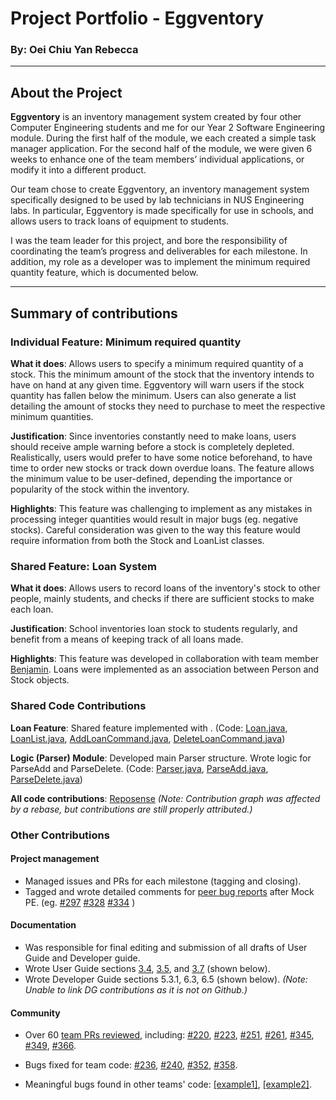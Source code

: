 # Project Portfolio - Eggventory
### By: Oei Chiu Yan Rebecca

---
## About the Project

**Eggventory** is an inventory management system created by four other Computer Engineering students and me for our Year 2 Software Engineering module. During the first half of the module, we each created a simple task manager application. For the second half of the module, we were given 6 weeks to enhance one of the team members’ individual applications, or modify it into a different product. 

Our team chose to create Eggventory, an inventory management system specifically designed to be used by lab technicians in NUS Engineering labs. In particular, Eggventory is made specifically for use in schools, and allows users to track loans of equipment to students. 

I was the team leader for this project, and bore the responsibility of coordinating the team’s progress and deliverables for each milestone. In addition, my role as a developer was to implement the minimum required quantity feature, which is documented below.

---
## Summary of contributions

### **Individual Feature: Minimum required quantity**
**What it does**: Allows users to specify a minimum required quantity of a stock. This the minimum amount of the stock that the inventory intends to have on hand at any given time. Eggventory will warn users if the stock quantity has fallen below the minimum. Users can also generate a list detailing the amount of stocks they need to purchase to meet the respective minimum quantities. 

**Justification**: Since inventories constantly need to make loans, users should receive ample warning before a stock is completely depleted. Realistically, users would prefer to have some notice beforehand, to have time to order new stocks or track down overdue loans. The feature allows the minimum value to be user-defined, depending the importance or popularity of the stock within the inventory.   

**Highlights**: This feature was challenging to implement as any mistakes in processing integer quantities would result in major bugs (eg. negative stocks). Careful consideration was given to the way this feature would require information from both the Stock and LoanList classes. 

### **Shared Feature: Loan System**
**What it does**: Allows users to record loans of the inventory's stock to other people, mainly students, and checks if there are sufficient stocks to make each loan. 

**Justification**: School inventories loan stock to students regularly, and benefit from a means of keeping track of all loans made. 

**Highlights**: This feature was developed in collaboration with team member [Benjamin](https://github.com/Deculsion). Loans were implemented as an association between Person and Stock objects. 

### **Shared Code Contributions**

**Loan Feature**: Shared feature implemented with . (Code: 
[Loan.java](https://github.com/AY1920S1-CS2113T-F09-3/main/blob/master/src/main/java/eggventory/model/loans/Loan.java),
[LoanList.java](https://github.com/AY1920S1-CS2113T-F09-3/main/blob/master/src/main/java/eggventory/model/LoanList.java),
[AddLoanCommand.java](https://github.com/AY1920S1-CS2113T-F09-3/main/blob/master/src/main/java/eggventory/logic/commands/add/AddLoanCommand.java),
[DeleteLoanCommand.java](https://github.com/AY1920S1-CS2113T-F09-3/main/blob/master/src/main/java/eggventory/logic/commands/delete/DeleteLoanCommand.java))

**Logic (Parser) Module**: Developed main Parser structure. Wrote logic for ParseAdd and ParseDelete. (Code: 
[Parser.java](https://github.com/AY1920S1-CS2113T-F09-3/main/blob/master/src/main/java/eggventory/logic/parsers/Parser.java), 
[ParseAdd.java](https://github.com/AY1920S1-CS2113T-F09-3/main/blob/master/src/main/java/eggventory/logic/parsers/ParseAdd.java),
[ParseDelete.java](https://github.com/AY1920S1-CS2113T-F09-3/main/blob/master/src/main/java/eggventory/logic/parsers/ParseDelete.java))

**All code contributions**: [Reposense](https://nuscs2113-ay1920s1.github.io/dashboard/#search=cyanoei) _(Note: Contribution graph was affected by a rebase, but contributions are still properly attributed.)_

### **Other Contributions**

#### **Project management**
- Managed issues and PRs for each milestone (tagging and closing). 
- Tagged and wrote detailed comments for
[peer bug reports](https://github.com/AY1920S1-CS2113T-F09-3/main/issues?utf8=%E2%9C%93&q=is%3Aissue+label%3Atype.MockPE+)
after Mock PE. (eg.
[#297](https://github.com/AY1920S1-CS2113T-F09-3/main/issues/297)
[#328](https://github.com/AY1920S1-CS2113T-F09-3/main/issues/328)
[#334](https://github.com/AY1920S1-CS2113T-F09-3/main/issues/334)
)

#### **Documentation**
- Was responsible for final editing and submission of all drafts of User Guide and Developer guide. 
- Wrote User Guide sections [3.4](https://github.com/AY1920S1-CS2113T-F09-3/main/blob/master/docs/CS2113T-F09-3-Eggventory-UG.md#34-managing-your-list-of-people),
[3.5](https://github.com/AY1920S1-CS2113T-F09-3/main/blob/master/docs/CS2113T-F09-3-Eggventory-UG.md#35-managing-your-list-of-loans), and
[3.7](https://github.com/AY1920S1-CS2113T-F09-3/main/blob/master/docs/CS2113T-F09-3-Eggventory-UG.md#37-minimum-required-quantity) (shown below). 
- Wrote Developer Guide sections 5.3.1, 6.3, 6.5 (shown below). _(Note: Unable to link DG contributions as it is not on Github.)_


#### **Community**
- Over 60 [team PRs reviewed](https://github.com/AY1920S1-CS2113T-F09-3/main/pulls?utf8=%E2%9C%93&q=reviewed-by%3Acyanoei+), including:
[#220](https://github.com/AY1920S1-CS2113T-F09-3/main/pull/220),
[#223](https://github.com/AY1920S1-CS2113T-F09-3/main/pull/223),
[#251](https://github.com/AY1920S1-CS2113T-F09-3/main/pull/251),
[#261](https://github.com/AY1920S1-CS2113T-F09-3/main/pull/261),
[#345](https://github.com/AY1920S1-CS2113T-F09-3/main/pull/345),
[#349](https://github.com/AY1920S1-CS2113T-F09-3/main/pull/349),
[#366](https://github.com/AY1920S1-CS2113T-F09-3/main/pull/366).
- Bugs fixed for team code: 
[#236](https://github.com/AY1920S1-CS2113T-F09-3/main/pull/236),
[#240](https://github.com/AY1920S1-CS2113T-F09-3/main/pull/240),
[#352](https://github.com/AY1920S1-CS2113T-F09-3/main/pull/352),
[#358](https://github.com/AY1920S1-CS2113T-F09-3/main/pull/358).

- Meaningful bugs found in other teams' code: 
[[example1]](https://github.com/AY1920S1-CS2113T-F11-3/main/issues/146),
[[example2]](https://github.com/AY1920S1-CS2113T-F11-3/main/issues/147).
